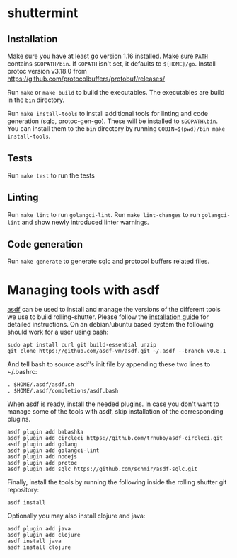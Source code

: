 # shuttermint

## Installation

Make sure you have at least go version 1.16 installed. Make sure `PATH` contains
`$GOPATH/bin`. If `GOPATH` isn't set, it defaults to `${HOME}/go`. Install
protoc version v3.18.0 from
https://github.com/protocolbuffers/protobuf/releases/

Run `make` or `make build` to build the executables. The executables are build
in the `bin` directory.

Run `make install-tools` to install additional tools for linting and code
generation (sqlc, protoc-gen-go). These will be installed to `$GOPATH\bin`. You
can install them to the `bin` directory by running
`GOBIN=$(pwd)/bin make install-tools`.

## Tests

Run `make test` to run the tests

## Linting

Run `make lint` to run `golangci-lint`. Run `make lint-changes` to run
`golangci-lint` and show newly introduced linter warnings.

## Code generation

Run `make generate` to generate sqlc and protocol buffers related files.

# Managing tools with asdf

[asdf](https://github.com/asdf-vm/asdf) can be used to install and manage the
versions of the different tools we use to build rolling-shutter. Please follow
the [installation guide](https://asdf-vm.com/guide/getting-started.html) for
detailed instructions. On an debian/ubuntu based system the following should
work for a user using bash:

```
sudo apt install curl git build-essential unzip
git clone https://github.com/asdf-vm/asdf.git ~/.asdf --branch v0.8.1
```

And tell bash to source asdf's init file by appending these two lines to
~/.bashrc:

```
. $HOME/.asdf/asdf.sh
. $HOME/.asdf/completions/asdf.bash
```

When asdf is ready, install the needed plugins. In case you don't want to manage
some of the tools with asdf, skip installation of the corresponding plugins.

```
asdf plugin add babashka
asdf plugin add circleci https://github.com/trnubo/asdf-circleci.git
asdf plugin add golang
asdf plugin add golangci-lint
asdf plugin add nodejs
asdf plugin add protoc
asdf plugin add sqlc https://github.com/schmir/asdf-sqlc.git
```

Finally, install the tools by running the following inside the rolling shutter
git repository:

```
asdf install
```

Optionally you may also install clojure and java:

```
asdf plugin add java
asdf plugin add clojure
asdf install java
asdf install clojure
```
